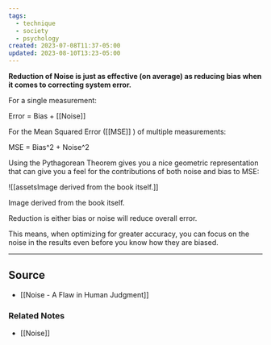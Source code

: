 ```yaml
---
tags:
  - technique
  - society
  - psychology
created: 2023-07-08T11:37-05:00
updated: 2023-08-10T13:23-05:00
---
```

**Reduction of Noise is just as effective (on average) as reducing bias when it comes to correcting system error.**

For a single measurement:

Error = Bias + [[Noise]] 

For the Mean Squared Error ([[MSE]] ) of multiple measurements:

MSE = Bias^2 + Noise^2

Using the Pythagorean Theorem gives you a nice geometric representation that can give you a feel for the contributions of both noise and bias to MSE:

![[assetsImage derived from the book itself.]]

Image derived from the book itself.

Reduction is either bias or noise will reduce overall error.

This means, when optimizing for greater accuracy, you can focus on the noise in the results even before you know how they are biased. 

---

## Source
- [[Noise - A Flaw in Human Judgment]]

### Related Notes
- [[Noise]]